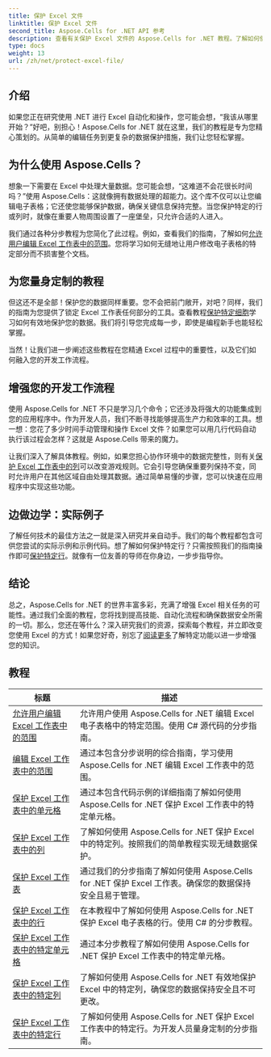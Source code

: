```yaml
---
title: 保护 Excel 文件
linktitle: 保护 Excel 文件
second_title: Aspose.Cells for .NET API 参考
description: 查看有关保护 Excel 文件的 Aspose.Cells for .NET 教程。了解如何使用 C# 保护您的机密数据。
type: docs
weight: 13
url: /zh/net/protect-excel-file/
---
```

## 介绍

如果您正在研究使用 .NET 进行 Excel 自动化和操作，您可能会想，“我该从哪里开始？”好吧，别担心！Aspose.Cells for .NET 就在这里，我们的教程是专为您精心策划的。从简单的编辑任务到更复杂的数据保护措施，我们让您轻松掌握。

## 为什么使用 Aspose.Cells？

想象一下需要在 Excel 中处理大量数据。您可能会想，“这难道不会花很长时间吗？”使用 Aspose.Cells：这就像拥有数据处理的超能力。这个库不仅可以让您编辑电子表格；它还使您能够保护数据，确保关键信息保持完整。当您保护特定的行或列时，就像在重要人物周围设置了一座堡垒，只允许合适的人进入。 

我们通过各种分步教程为您简化了此过程。例如，查看我们的指南，了解如何[允许用户编辑 Excel 工作表中的范围](./allow-user-to-edit-ranges-in-excel-worksheet/)。您将学习如何无缝地让用户修改电子表格的特定部分而不损害整个文档。 

## 为您量身定制的教程

但这还不是全部！保护您的数据同样重要。您不会把前门敞开，对吧？同样，我们的指南为您提供了锁定 Excel 工作表任何部分的工具。查看教程[保护特定细胞](./protect-specific-cells-in-a-excel-worksheet/)学习如何有效地保护您的数据。我们将引导您完成每一步，即使是编程新手也能轻松掌握。

当然！让我们进一步阐述这些教程在您精通 Excel 过程中的重要性，以及它们如何融入您的开发工作流程。

## 增强您的开发工作流程 

使用 Aspose.Cells for .NET 不只是学习几个命令；它还涉及将强大的功能集成到您的应用程序中。作为开发人员，我们不断寻找能够提高生产力和效率的工具。想一想：您花了多少时间手动管理和操作 Excel 文件？如果您可以用几行代码自动执行该过程会怎样？这就是 Aspose.Cells 带来的魔力。

让我们深入了解具体教程。例如，如果您担心协作环境中的数据完整性，则有关[保护 Excel 工作表中的列](./protect-column-in-excel-worksheet/)可以改变游戏规则。它会引导您确保重要列保持不变，同时允许用户在其他区域自由处理其数据。通过简单易懂的步骤，您可以快速在应用程序中实现这些功能。

## 边做边学：实际例子 

了解任何技术的最佳方法之一就是深入研究并亲自动手。我们的每个教程都包含可供您尝试的实际示例和示例代码。想了解如何保护特定行？只需按照我们的指南操作即可[保护特定行](./protect-specific-row-in-excel-worksheet/)。就像有一位友善的导师在你身边，一步步指导你。 

## 结论

总之，Aspose.Cells for .NET 的世界丰富多彩，充满了增强 Excel 相关任务的可能性。通过我们全面的教程，您将找到提高技能、自动化流程和确保数据安全所需的一切。那么，您还在等什么？深入研究我们的资源，探索每个教程，并立即改变您使用 Excel 的方式！如果您好奇，别忘了[阅读更多](./protect-excel-worksheet/)了解特定功能以进一步增强您的知识。



## 教程 
| 标题 | 描述 |
| --- | --- |
| [允许用户编辑 Excel 工作表中的范围](./allow-user-to-edit-ranges-in-excel-worksheet/) | 允许用户使用 Aspose.Cells for .NET 编辑 Excel 电子表格中的特定范围。使用 C# 源代码的分步指南。 |  
| [编辑 Excel 工作表中的范围](./edit-ranges-in-excel-worksheet/) | 通过本包含分步说明的综合指南，学习使用 Aspose.Cells for .NET 编辑 Excel 工作表中的范围。 |  
| [保护 Excel 工作表中的单元格](./protect-cells-in-excel-worksheet/) | 通过本包含代码示例的详细指南了解如何使用 Aspose.Cells for .NET 保护 Excel 工作表中的特定单元格。 |  
| [保护 Excel 工作表中的列](./protect-column-in-excel-worksheet/) | 了解如何使用 Aspose.Cells for .NET 保护 Excel 中的特定列。按照我们的简单教程实现无缝数据保护。 |  
| [保护 Excel 工作表](./protect-excel-worksheet/) | 通过我们的分步指南了解如何使用 Aspose.Cells for .NET 保护 Excel 工作表。确保您的数据保持安全且易于管理。 |  
| [保护 Excel 工作表中的行](./protect-row-in-excel-worksheet/) | 在本教程中了解如何使用 Aspose.Cells for .NET 保护 Excel 电子表格的行。使用 C# 的分步教程。 |  
| [保护 Excel 工作表中的特定单元格](./protect-specific-cells-in-a-excel-worksheet/) | 通过本分步教程了解如何使用 Aspose.Cells for .NET 保护 Excel 工作表中的特定单元格。 |  
| [保护 Excel 工作表中的特定列](./protect-specific-column-in-excel-worksheet/) | 了解如何使用 Aspose.Cells for .NET 有效地保护 Excel 中的特定列，确保您的数据保持安全且不可更改。 |  
| [保护 Excel 工作表中的特定行](./protect-specific-row-in-excel-worksheet/) | 了解如何使用 Aspose.Cells for .NET 保护 Excel 工作表中的特定行。为开发人员量身定制的分步指南。 |  